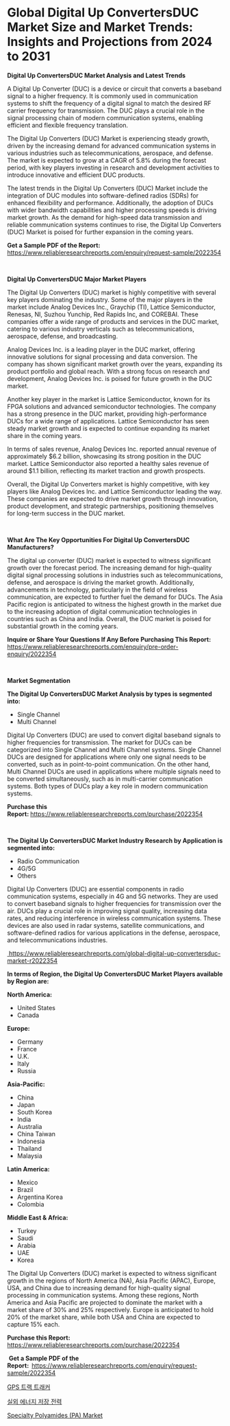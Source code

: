 <p><h1>Global Digital Up ConvertersDUC Market Size and Market Trends: Insights and Projections from 2024 to 2031</h1></p><p><strong>Digital Up ConvertersDUC Market Analysis and Latest Trends</strong></p>
<p><p>A Digital Up Converter (DUC) is a device or circuit that converts a baseband signal to a higher frequency. It is commonly used in communication systems to shift the frequency of a digital signal to match the desired RF carrier frequency for transmission. The DUC plays a crucial role in the signal processing chain of modern communication systems, enabling efficient and flexible frequency translation.</p><p>The Digital Up Converters (DUC) Market is experiencing steady growth, driven by the increasing demand for advanced communication systems in various industries such as telecommunications, aerospace, and defense. The market is expected to grow at a CAGR of 5.8% during the forecast period, with key players investing in research and development activities to introduce innovative and efficient DUC products.</p><p>The latest trends in the Digital Up Converters (DUC) Market include the integration of DUC modules into software-defined radios (SDRs) for enhanced flexibility and performance. Additionally, the adoption of DUCs with wider bandwidth capabilities and higher processing speeds is driving market growth. As the demand for high-speed data transmission and reliable communication systems continues to rise, the Digital Up Converters (DUC) Market is poised for further expansion in the coming years.</p></p>
<p><strong>Get a Sample PDF of the Report:&nbsp;</strong> <a href="https://www.reliableresearchreports.com/enquiry/request-sample/2022354">https://www.reliableresearchreports.com/enquiry/request-sample/2022354</a></p>
<p>&nbsp;</p>
<p><strong>Digital Up ConvertersDUC Major Market Players</strong></p>
<p><p>The Digital Up Converters (DUC) market is highly competitive with several key players dominating the industry. Some of the major players in the market include Analog Devices Inc., Graychip (TI), Lattice Semiconductor, Renesas, NI, Suzhou Yunchip, Red Rapids Inc, and COREBAI. These companies offer a wide range of products and services in the DUC market, catering to various industry verticals such as telecommunications, aerospace, defense, and broadcasting.</p><p>Analog Devices Inc. is a leading player in the DUC market, offering innovative solutions for signal processing and data conversion. The company has shown significant market growth over the years, expanding its product portfolio and global reach. With a strong focus on research and development, Analog Devices Inc. is poised for future growth in the DUC market.</p><p>Another key player in the market is Lattice Semiconductor, known for its FPGA solutions and advanced semiconductor technologies. The company has a strong presence in the DUC market, providing high-performance DUCs for a wide range of applications. Lattice Semiconductor has seen steady market growth and is expected to continue expanding its market share in the coming years.</p><p>In terms of sales revenue, Analog Devices Inc. reported annual revenue of approximately $6.2 billion, showcasing its strong position in the DUC market. Lattice Semiconductor also reported a healthy sales revenue of around $1.1 billion, reflecting its market traction and growth prospects.</p><p>Overall, the Digital Up Converters market is highly competitive, with key players like Analog Devices Inc. and Lattice Semiconductor leading the way. These companies are expected to drive market growth through innovation, product development, and strategic partnerships, positioning themselves for long-term success in the DUC market.</p></p>
<p>&nbsp;</p>
<p><strong>What Are The Key Opportunities For Digital Up ConvertersDUC Manufacturers?</strong></p>
<p><p>The digital up converter (DUC) market is expected to witness significant growth over the forecast period. The increasing demand for high-quality digital signal processing solutions in industries such as telecommunications, defense, and aerospace is driving the market growth. Additionally, advancements in technology, particularly in the field of wireless communication, are expected to further fuel the demand for DUCs. The Asia Pacific region is anticipated to witness the highest growth in the market due to the increasing adoption of digital communication technologies in countries such as China and India. Overall, the DUC market is poised for substantial growth in the coming years.</p></p>
<p><strong>Inquire or Share Your Questions If Any Before Purchasing This Report:</strong> <a href="https://www.reliableresearchreports.com/enquiry/pre-order-enquiry/2022354">https://www.reliableresearchreports.com/enquiry/pre-order-enquiry/2022354</a></p>
<p>&nbsp;</p>
<p><strong>Market Segmentation</strong></p>
<p><strong>The Digital Up ConvertersDUC Market Analysis by types is segmented into:</strong></p>
<p><ul><li>Single Channel</li><li>Multi Channel</li></ul></p>
<p><p>Digital Up Converters (DUC) are used to convert digital baseband signals to higher frequencies for transmission. The market for DUCs can be categorized into Single Channel and Multi Channel systems. Single Channel DUCs are designed for applications where only one signal needs to be converted, such as in point-to-point communication. On the other hand, Multi Channel DUCs are used in applications where multiple signals need to be converted simultaneously, such as in multi-carrier communication systems. Both types of DUCs play a key role in modern communication systems.</p></p>
<p><strong>Purchase this Report:&nbsp;</strong><a href="https://www.reliableresearchreports.com/purchase/2022354">https://www.reliableresearchreports.com/purchase/2022354</a></p>
<p>&nbsp;</p>
<p><strong>The Digital Up ConvertersDUC Market Industry Research by Application is segmented into:</strong></p>
<p><ul><li>Radio Communication</li><li>4G/5G</li><li>Others</li></ul></p>
<p><p>Digital Up Converters (DUC) are essential components in radio communication systems, especially in 4G and 5G networks. They are used to convert baseband signals to higher frequencies for transmission over the air. DUCs play a crucial role in improving signal quality, increasing data rates, and reducing interference in wireless communication systems. These devices are also used in radar systems, satellite communications, and software-defined radios for various applications in the defense, aerospace, and telecommunications industries.</p></p>
<p><a href="https://www.reliableresearchreports.com/global-digital-up-convertersduc-market-r2022354">&nbsp;https://www.reliableresearchreports.com/global-digital-up-convertersduc-market-r2022354</a></p>
<p><strong>In terms of Region, the Digital Up ConvertersDUC Market Players available by Region are:</strong></p>
<p>
    <p> <strong> North America: </strong>
        <ul>
            <li>United States</li>
            <li>Canada</li>
        </ul>
        </p> 
    <p> <strong> Europe: </strong>
        <ul>
            <li>Germany</li>
            <li>France</li>
            <li>U.K.</li>
            <li>Italy</li>
            <li>Russia</li>
        </ul>
        </p> 
    <p> <strong> Asia-Pacific: </strong>
        <ul>
            <li>China</li>
            <li>Japan</li>
            <li>South Korea</li>
            <li>India</li>
            <li>Australia</li>
            <li>China Taiwan</li>
            <li>Indonesia</li>
            <li>Thailand</li>
            <li>Malaysia</li>
        </ul>
        </p> 
    <p> <strong> Latin America: </strong>
        <ul>
            <li>Mexico</li>
            <li>Brazil</li>
            <li>Argentina Korea</li>
            <li>Colombia</li>
        </ul>
        </p> 
    <p> <strong> Middle East & Africa: </strong>
        <ul>
            <li>Turkey</li>
            <li>Saudi</li>
            <li>Arabia</li>
            <li>UAE</li>
            <li>Korea</li>
        </ul>
    </p>
    </p>
<p><p>The Digital Up Converters (DUC) market is expected to witness significant growth in the regions of North America (NA), Asia Pacific (APAC), Europe, USA, and China due to increasing demand for high-quality signal processing in communication systems. Among these regions, North America and Asia Pacific are projected to dominate the market with a market share of 30% and 25% respectively. Europe is anticipated to hold 20% of the market share, while both USA and China are expected to capture 15% each.</p></p>
<p><strong>Purchase this Report: </strong><a href="https://www.reliableresearchreports.com/purchase/2022354">https://www.reliableresearchreports.com/purchase/2022354</a></p>
<p>&nbsp;<strong>Get a Sample PDF of the Report:&nbsp;&nbsp;</strong><a href="https://www.reliableresearchreports.com/enquiry/request-sample/2022354">https://www.reliableresearchreports.com/enquiry/request-sample/2022354</a></p>
<p><strong></strong></p>
<p><p><a href="https://medium.com/@kaliwatsica/gps-%ED%8A%B8%EB%9E%99-%ED%8A%B8%EB%9E%98%EC%BB%A4-%EC%8B%9C%EC%9E%A5-%EC%A1%B0%EC%82%AC-%EB%B3%B4%EA%B3%A0%EC%84%9C%EB%8A%94-2024%EB%85%84%EB%B6%80%ED%84%B0-2031%EB%85%84%EA%B9%8C%EC%A7%80-%EC%98%88%EC%83%81%EB%90%9C-%EC%97%B0%ED%8F%89%EA%B7%A0-%EC%84%B1%EC%9E%A5%EB%A5%A0%EC%9D%B4-%EC%9D%B8-%EC%8B%9C%EC%9E%A5-%EA%B7%9C%EB%AA%A8-%EC%A0%90%EC%9C%A0%EC%9C%A8-%EB%B0%8F-%EB%B6%84%EC%84%9D%EC%9D%84-%ED%8F%AC%ED%95%A8%ED%95%98%EA%B3%A0-%EC%9E%88%EC%8A%B5%EB%8B%88%EB%8B%A4-262ee5ed4623">GPS 트랙 트래커</a></p><p><a href="https://medium.com/@bartlakin95/%EC%95%BC%EC%99%B8-%EC%97%90%EB%84%88%EC%A7%80-%EC%A0%80%EC%9E%A5-%EC%A0%84%EB%A0%A5-%EC%8B%9C%EC%9E%A5-%EC%A0%90%EC%9C%A0%EC%9C%A8-%EB%B0%8F-%EC%8B%9C%EC%9E%A5-%EB%B6%84%EC%84%9D-%EC%84%B1%EC%9E%A5-%EB%8F%99%ED%96%A5-%EB%B0%8F-%EC%98%88%EC%B8%A1-2024%EB%85%84-2031%EB%85%84-%EC%9D%84-%EC%9C%84%ED%95%9C-%EA%B8%B0%EA%B0%84%EC%97%90-%EB%8C%80%ED%95%9C-%EB%B2%88%EC%97%AD-c46a33d0a5da">실외 에너지 저장 전력</a></p><p><a href="https://view.publitas.com/reportprime-1/global-specialty-polyamides-pa-market-by-product-type-by-application-by-region-and-companies-industry-segment-outlook-market-assessment-competition-scenario-trends-and-forecast-2024-2031/">Specialty Polyamides (PA) Market</a></p></p>